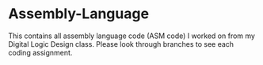 # Assembly-Language
This contains all assembly language code (ASM code) I worked on from my Digital Logic Design class.
Please look through branches to see each coding assignment.
